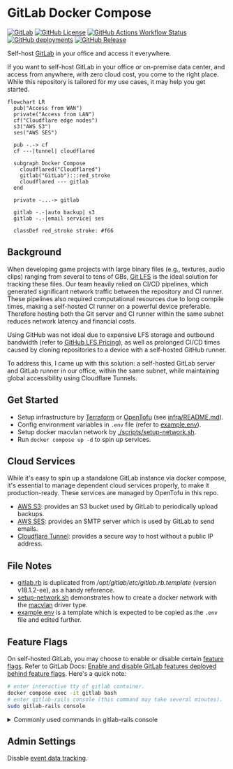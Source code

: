 # GitLab Docker Compose

[![GitLab](https://img.shields.io/badge/GitLab-%23FC6D26?logo=gitlab&logoColor=white)](https://about.gitlab.com/)
[![GitHub License](https://img.shields.io/github/license/whisperpine/gitlab-compose)](https://github.com/whisperpine/gitlab-compose/blob/main/LICENSE)
[![GitHub Actions Workflow Status](https://img.shields.io/github/actions/workflow/status/whisperpine/gitlab-compose/checks.yml?logo=github&label=checks)](https://github.com/whisperpine/gitlab-compose/actions/workflows/checks.yml)
[![GitHub deployments](https://img.shields.io/github/deployments/whisperpine/gitlab-compose/infra-default?label=deployment&&logo=github)](https://github.com/whisperpine/gitlab-compose/deployments/infra-default)
[![GitHub Release](https://img.shields.io/github/v/release/whisperpine/gitlab-compose?logo=github)](https://github.com/whisperpine/gitlab-compose/releases)

Self-host [GitLab](https://about.gitlab.com/) in your office and access it everywhere.

If you want to self-host GitLab in your office or on-premise data center, and
access from anywhere, with zero cloud cost, you come to the right place. While
this repository is tailored for my use cases, it may help you get started.

```mermaid
flowchart LR
  pub("Access from WAN")
  private("Access from LAN")
  cf("Cloudflare edge nodes")
  s3("AWS S3")
  ses("AWS SES")

  pub -.-> cf
  cf ---|tunnel| cloudflared

  subgraph Docker Compose
    cloudflared("Cloudflared")
    gitlab("GitLab"):::red_stroke
    cloudflared --- gitlab
  end

  private -...-> gitlab

  gitlab -.-|auto backup| s3
  gitlab -.-|email service| ses

  classDef red_stroke stroke: #f66
```

## Background

When developing game projects with large binary files (e.g., textures, audio
clips) ranging from several to tens of GBs, [Git LFS](https://git-lfs.com/) is
the ideal solution for tracking these files. Our team heavily relied on CI/CD
pipelines, which generated significant network traffic between the repository
and CI runner. These pipelines also required computational resources due to long
compile times, making a self-hosted CI runner on a powerful device preferable.
Therefore hosting both the Git server and CI runner within the same subnet
reduces network latency and financial costs.

Using GitHub was not ideal due to expensive LFS storage and outbound bandwidth
(refer to [GitHub LFS Pricing](https://docs.github.com/en/billing/concepts/product-billing/git-lfs)),
as well as prolonged CI/CD times caused by cloning repositories to a device with
a self-hosted GitHub runner.

To address this, I came up with this solution: a self-hosted GitLab server and
GitLab runner in our office, within the same subnet, while maintaining global
accessibility using Cloudflare Tunnels.

## Get Started

- Setup infrastructure by [Terraform](<https://github.com/hashicorp/terraform>)
  or [OpenTofu](https://github.com/opentofu/opentofu) (see [infra/README.md](./infra/README.md)).
- Config environment variables in `.env` file (refer to [example.env](./example.env)).
- Setup docker macvlan network by [./scripts/setup-network.sh](./scripts/setup-network.sh).
- Run `docker compose up -d` to spin up services.

## Cloud Services

While it's easy to spin up a standalone GitLab instance via docker compose, it's
essential to manage dependent cloud services properly, to make it
production-ready. These services are managed by OpenTofu in this repo.

- [AWS S3](https://aws.amazon.com/s3/):
  provides an S3 bucket used by GitLab to periodically upload backups.
- [AWS SES](https://aws.amazon.com/ses/):
  provides an SMTP server which is used by GitLab to send emails.
- [Cloudflare Tunnel](https://developers.cloudflare.com/cloudflare-one/connections/connect-networks/):
  provides a secure way to host without a public IP address.

## File Notes

- [gitlab.rb](./gitlab.rb) is duplicated from */opt/gitlab/etc/gitlab.rb.template*
(version v18.1.2-ee), as a handy reference.
- [setup-network.sh](./scripts/setup-network.sh) demonstrates how to create a
  docker network with the
  [macvlan](https://docs.docker.com/network/drivers/macvlan/) driver type.
- [example.env](./example.env) is a template which is expected to be copied as
the `.env` file and edited further.

## Feature Flags

On self-hosted GitLab, you may choose to enable or disable certain [feature flags](https://docs.gitlab.com/ee/user/feature_flags).
Refer to GitLab Docs:
[Enable and disable GitLab features deployed behind feature flags](https://docs.gitlab.com/ee/administration/feature_flags).
Here's a quick note:

```sh
# enter interactive tty of gitlab container.
docker compose exec -it gitlab bash
# enter gitlab-rails console (this command may take several minutes).
sudo gitlab-rails console
```

<!-- markdownlint-disable MD033 -->
<details><summary>Commonly used commands in gitlab-rails console</summary>

```ruby
# enable "example_feature" feature flag.
Feature.enable(:example_feature)
# check if "example_feature" is enabled.
Feature.enabled?(:example_feature)
# disable "example_feature" feature flag.
Feature.disable(:example_feature)
# unset "example_feature" so that GitLab falls back to the default.
Feature.remove(:example_feature)
```

</details>
<!-- markdownlint-enable MD033 -->

## Admin Settings

Disable [event data tracking](https://docs.gitlab.com/administration/settings/event_data/).
